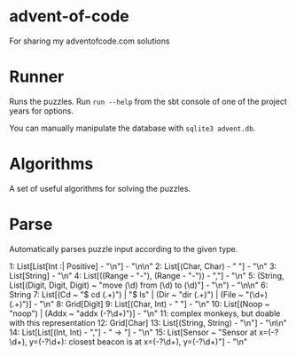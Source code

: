 # advent-of-code
For sharing my adventofcode.com solutions

# Runner
Runs the puzzles. Run `run --help` from the sbt console of one of the project years for options.

You can manually manipulate the database with `sqlite3 advent.db`.

# Algorithms
A set of useful algorithms for solving the puzzles.

# Parse
Automatically parses puzzle input according to the given type.

1: List[List[Int :| Positive] - "\n"] - "\n\n"
2: List[(Char, Char) - " "] - "\n"
3: List[String] - "\n"
4: List[((Range - "-"), (Range - "-")) - ","] - "\n"
5: (String, List[(Digit, Digit, Digit) ~ "move (\d) from (\d) to (\d)"] - "\n") - "\n\n"
6: String
7: List[(Cd ~ "$ cd (.+)") | "$ ls" | (Dir ~ "dir (.+)") | (File ~ "(\d+) (.+)")] - "\n"
8: Grid[Digit]
9: List[(Char, Int) - " "] - "\n"
10: List[(Noop ~ "noop") | (Addx ~ "addx (-?\d+)")] - "\n"
11: complex monkeys, but doable with this representation
12: Grid[Char]
13: List[(String, String) - "\n"] - "\n\n"
14: List[List[(Int, Int) - ","] - " -> "] - "\n"
15: List[Sensor ~ "Sensor at x=(-?\d+), y=(-?\d+): closest beacon is at x=(-?\d+), y=(-?\d+)"] - "\n"
